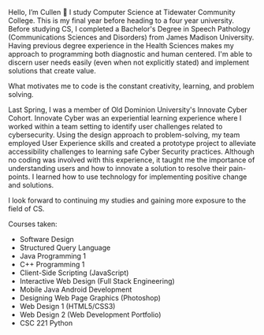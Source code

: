 Hello, I’m Cullen 👋
I study Computer Science at Tidewater Community College.
This is my final year before heading to a four year university. 
Before studying CS, I completed a Bachelor's Degree in Speech Pathology (Communications Sciences and Disorders) from James Madison University. 
Having previous degree experience in the Health Sciences makes my approach to programming both diagnostic and human centered. I'm able to discern user needs easily (even when not explicitly stated) and implement solutions that create value. 

What motivates me to code is the constant creativity, learning, and problem solving. 

Last Spring, I was a member of Old Dominion University's Innovate Cyber Cohort.
Innovate Cyber was an experiential learning experience where I worked within a team setting to identify user challenges related to cybersecurity. Using the design approach to problem-solving, my team employed User Experience skills and created a prototype project to alleviate accessibility challenges to learning safe Cyber Security practices. Although no coding was involved with this experience, it taught me the importance of understanding users and how to innovate a solution to resolve their pain-points. I learned how to use technology for implementing positive change and solutions.

I look forward to continuing my studies and gaining more exposure to the field of CS. 

  
Courses taken:
- Software Design
- Structured Query Language
- Java Programming 1
- C++ Programming 1
- Client-Side Scripting (JavaScript)
- Interactive Web Design (Full Stack Engineering)
- Mobile Java Android Development
- Designing Web Page Graphics (Photoshop)
- Web Design 1 (HTML5/CSS3)
- Web Design 2 (Web Development Portfolio)
- CSC 221 Python


